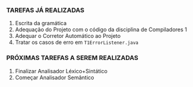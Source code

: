 ### TAREFAS JÁ REALIZADAS
  1. Escrita da gramática
  2. Adequação do Projeto com o código da disciplina de Compiladores 1
  3. Adequar o Corretor Automático ao Projeto
  4. Tratar os casos de erro em `T1ErrorListener.java`

### PRÓXIMAS TAREFAS A SEREM REALIZADAS
  1. Finalizar Analisador Léxico+Sintático
  2. Começar Analisador Semântico
